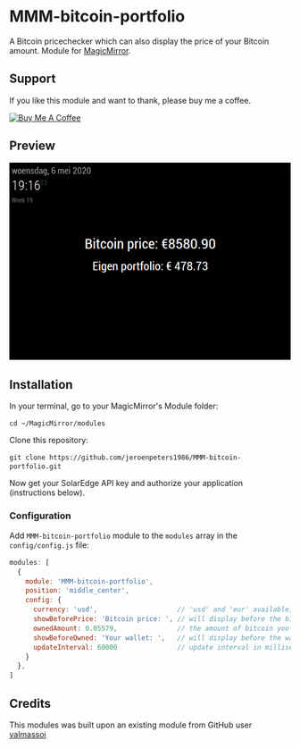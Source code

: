 # MMM-bitcoin-portfolio
A Bitcoin pricechecker which can also display the price of your Bitcoin amount.
Module for <a href="https://github.com/MichMich/MagicMirror">MagicMirror</a>.

## Support
If you like this module and want to thank, please buy me a coffee.

<a href="https://www.buymeacoffee.com/jeroenpeters" target="_blank"><img src="https://www.buymeacoffee.com/assets/img/custom_images/orange_img.png" alt="Buy Me A Coffee" style="height: 45px !important;width: 180px !important;" ></a>

## Preview
![preview](preview.png)

## Installation

In your terminal, go to your MagicMirror's Module folder:
````
cd ~/MagicMirror/modules
````

Clone this repository:
````
git clone https://github.com/jeroenpeters1986/MMM-bitcoin-portfolio.git
````

Now get your SolarEdge API key and authorize your application (instructions below).

### Configuration


Add `MMM-bitcoin-portfolio` module to the `modules` array in the `config/config.js` file:
````javascript
modules: [
  {
    module: 'MMM-bitcoin-portfolio',
    position: 'middle_center',
    config: {
      currency: 'usd',                    // 'usd' and 'eur' available, defaults to 'usd'
      showBeforePrice: 'Bitcoin price: ', // will display before the bitcoin price
      ownedAmount: 0.05579,               // the amount of bitcoin you own yourself
      showBeforeOwned: 'Your wallet: ',   // will display before the wallet value
      updateInterval: 60000               // update interval in milliseconds,
    }
  },
]
````

## Credits
This modules was built upon an existing module from GitHub user [valmassoi](https://github.com/valmassoi/MMM-bitcoin)